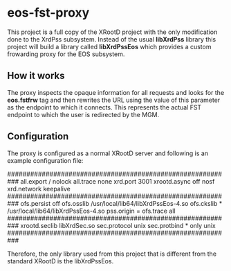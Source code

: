 
eos-fst-proxy
=============

This project is a full copy of the XRootD project with the only modification done to the XrdPss subsystem. 
Instead of the usual **libXrdPss** library this project will build a library called **libXrdPssEos** which 
provides a custom frowarding proxy for the EOS subsystem. 

How it works
------------

The proxy inspects the opaque information for all requests and looks for the **eos.fstfrw** tag and then 
rewrites the URL using the value of this parameter as the endpoint to which it connects. This represents 
the actual FST endpoint to which the user is redirected by the MGM.

Configuration
-------------

The proxy is configured as a normal XRootD server and following is an example configuration file:

###########################################################
all.export / nolock
all.trace none
xrd.port 3001
xrootd.async off nosf
xrd.network keepalive
###########################################################
ofs.persist off
ofs.osslib /usr/local/lib64/libXrdPssEos-4.so
ofs.ckslib * /usr/local/lib64/libXrdPssEos-4.so
pss.origin =
ofs.trace all
###########################################################
xrootd.seclib libXrdSec.so
sec.protocol unix
sec.protbind * only unix
###########################################################

Therefore, the only library used from this project that is different from the standard XRootD is the libXrdPssEos.


